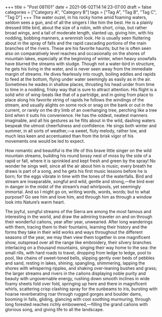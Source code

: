 +++
title = "Post 081101"
date = 2021-06-02T14:14:23-07:00
draft = false
categories = ["Category A", "Category B"]
tags = ["Tag A", "Tag B", "Tag C", "Tag D"]
+++
The water ouzel, in his rocky home amid foaming waters, seldom sees a gun, and of all the singers I like him the best. He is a plainly dressed little bird, about the size of a robin, with short, crisp, but rather broad wings, and a tail of moderate length, slanted up, giving him, with his nodding, bobbing manners, a wrennish look. He is usually seen fluttering about in the spray of falls and the rapid cascading portions of the main branches of the rivers. These are his favorite haunts; but he is often seen also on comparatively level reaches and occasionally on the shores of mountain lakes, especially at the beginning of winter, when heavy snowfalls have blurred the streams with sludge. Though not a water-bird in structure, he gets his living in the water, and is never seen away from the immediate margin of streams. He dives fearlessly into rough, boiling eddies and rapids to feed at the bottom, flying under water seemingly as easily as in the air. Sometimes he wades in shallow places, thrusting his head under from time to time in a nodding, frisky way that is sure to attract attention. His flight is a solid whir of wing-beats like that of a partridge, and in going from place to place along his favorite string of rapids he follows the windings of the stream, and usually alights on some rock or snag on the bank or out in the current, or rarely on the dry limb of an overhanging tree, perching like a tree bird when it suits his convenience. He has the oddest, neatest manners imaginable, and all his gestures as he flits about in the wild, dashing waters bespeak the utmost cheerfulness and confidence. He sings both winter and summer, in all sorts of weather,—a sweet, fluty melody, rather low, and much less keen and accentuated than from the brisk vigor of his movements one would be led to expect.

How romantic and beautiful is the life of this brave little singer on the wild mountain streams, building his round bossy nest of moss by the side of a rapid or fall, where it is sprinkled and kept fresh and green by the spray! No wonder he sings well, since all the air about him is music; every breath he draws is part of a song, and he gets his first music lessons before he is born; for the eggs vibrate in time with the tones of the waterfalls. Bird and stream are inseparable, songful and wild, gentle and strong,—the bird ever in danger in the midst of the stream’s mad whirlpools, yet seemingly immortal. And so I might go on, writing words, words, words; but to what purpose? Go see him and love him, and through him as through a window look into Nature’s warm heart.

The joyful, songful streams of the Sierra are among the most famous and interesting in the world, and draw the admiring traveler on and on through their wonderful cañons, year after year, unwearied. After long wanderings with them, tracing them to their fountains, learning their history and the forms they take in their wild works and ways throughout the different seasons of the year, we may then view them together in one magnificent show, outspread over all the range like embroidery, their silvery branches interlacing on a thousand mountains, singing their way home to the sea: the small rills, with hard roads to travel, dropping from ledge to ledge, pool to pool, like chains of sweet-toned bells, slipping gently over beds of pebbles and sand, resting in lakes, shining, spangling, shimmering, lapping the shores with whispering ripples, and shaking over-leaning bushes and grass; the larger streams and rivers in the cañons displaying noble purity and beauty with ungovernable energy, rushing down smooth inclines in wide foamy sheets fold over fold, springing up here and there in magnificent whirls, scattering crisp clashing spray for the sunbeams to iris, bursting with hoarse reverberating roar through rugged gorges and boulder dams, booming in falls, gliding, glancing with cool soothing murmuring, through long forested reaches richly embowered,—filling the grand cañons with glorious song, and giving life to all the landscape.
